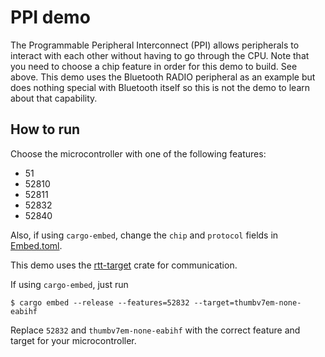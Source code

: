 # PPI demo

The Programmable Peripheral Interconnect (PPI) allows peripherals to interact with each other without having to go through the CPU. Note that you need to choose a chip feature in order for this demo to build. See above. This demo uses the Bluetooth RADIO peripheral as an example but does nothing special with Bluetooth itself so this is not the demo to learn about that capability.

## How to run 

Choose the microcontroller with one of the following features:
- 51
- 52810
- 52811
- 52832
- 52840

Also, if using `cargo-embed`, change the `chip` and `protocol` fields in [Embed.toml](Embed.toml).

This demo uses the [rtt-target](https://crates.io/crates/rtt-target) crate for communication.

If using `cargo-embed`, just run

```console
$ cargo embed --release --features=52832 --target=thumbv7em-none-eabihf
```

Replace `52832` and `thumbv7em-none-eabihf` with the correct feature and target for your microcontroller.
